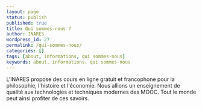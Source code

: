 ```yaml
---
layout: page
status: publish
published: true
title: Qui sommes-nous ?
author: INARES
wordpress_id: 27
permalink: /qui-sommes-nous/
categories: []
tags: [about, informations, qui sommes-nous]
keywords: about, informations, qui sommes-nous
---
```


L'INARES propose des cours en ligne gratuit et francophone pour la philosophie, l'histoire et l'économie. Nous allions un enseignement de qualité aux technologies et techniques modernes des MOOC. Tout le monde peut ainsi profiter de ces savoirs.

